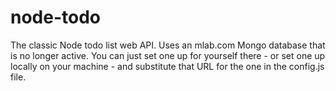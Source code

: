 # node-todo
The classic Node todo list web API. 
Uses an mlab.com Mongo database that is no longer active. You can just set one up for yourself there - or set one up locally on your machine - and substitute that URL for the one in the config.js file.
